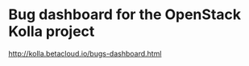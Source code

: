 Bug dashboard for the OpenStack Kolla project
=============================================

http://kolla.betacloud.io/bugs-dashboard.html
